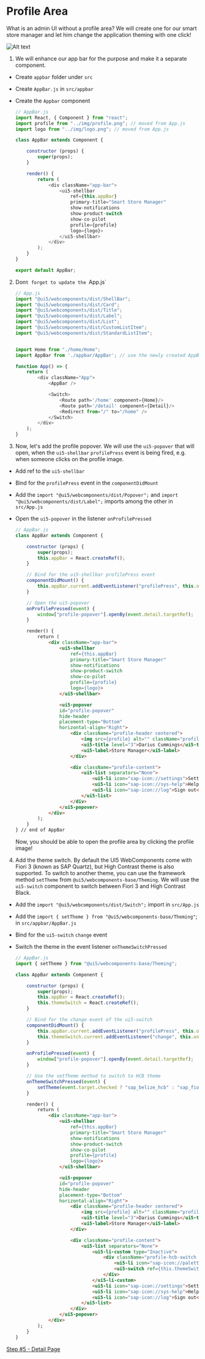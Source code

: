 # Profile Area

What is an admin UI without a profile area? We will create one for our smart store manager and let him change the application theming with one click!

![Alt text](./step4.png?raw=true "Profile Area")

1. We will enhance our app bar for the purpose and make it a separate component. 
- Create `appbar` folder under `src`
- Create `AppBar.js` in `src/appbar`
- Create the `Appbar` component

	```js
	// AppBar.js
	import React, { Component } from "react";
	import profile from "../img/profile.png"; // moved from App.js
	import logo from "../img/logo.png"; // moved from App.js

	class AppBar extends Component {	

		constructor (props) {
			super(props);
		}

		render() {
			return (
				<div className="app-bar">
					<ui5-shellbar
						ref={this.appBar}
						primary-title="Smart Store Manager"
						show-notifications
						show-product-switch
						show-co-pilot
						profile={profile}
						logo={logo}>
					</ui5-shellbar>
				</div>
			);
		}
	}

	export default AppBar;
	```

2. Don`t forget to update the `App.js`

	```js
	// App.js
	import "@ui5/webcomponents/dist/ShellBar";
	import "@ui5/webcomponents/dist/Card";
	import "@ui5/webcomponents/dist/Title";
	import "@ui5/webcomponents/dist/Label";
	import "@ui5/webcomponents/dist/List";
	import "@ui5/webcomponents/dist/CustomListItem";
	import "@ui5/webcomponents/dist/StandardListItem";
	

	import Home from "./home/Home";
	import AppBar from './appbar/AppBar'; // use the newly created AppBar component

	function App() => {
		return (
			<div className="App">
				<AppBar />

				<Switch>
					<Route path='/home' component={Home}/>
					<Route path='/detail' component={Detail}/>
					<Redirect from="/" to="/home" />
				</Switch>
			</div>
		);
	}
	```

3. Now, let's add the profile popover. We will use the `ui5-popover` that will open, when the `ui5-shellbar` `profilePress` event is being fired, e.g. when someone clicks on the profile image.

- Add ref to the `ui5-shellbar`
- Bind for the `profilePress` event in the ```componentDidMount```
- Add the `import "@ui5/webcomponents/dist/Popover";` and `import "@ui5/webcomponents/dist/Label";` imports among the other in `src/App.js`
- Open the `ui5-popover` in the listener `onProfilePressed`

	```js
	// AppBar.js
	class AppBar extends Component {	

		constructor (props) {
			super(props);
			this.appBar = React.createRef();
		}

		// Bind for the ui5-shellbar profilePress event
		componentDidMount() {
			this.appBar.current.addEventListener("profilePress", this.onProfilePressed);
		}

		// Open the ui5-popover
		onProfilePressed(event) {
			window["profile-popover"].openBy(event.detail.targetRef);
		}
	```

	```html
		render() {
			return (
				<div className="app-bar">
					<ui5-shellbar
						ref={this.appBar}
						primary-title="Smart Store Manager"
						show-notifications
						show-product-switch
						show-co-pilot
						profile={profile}
						logo={logo}>
					</ui5-shellbar>

					<ui5-popover
					id="profile-popover"
					hide-header
					placement-type="Bottom"
					horizontal-align="Right">
						<div className="profile-header centered">
							<img src={profile} alt="" className="profile-img"/>
							<ui5-title level="3">Darius Cummings</ui5-title>
							<ui5-label>Store Manager</ui5-label>
						</div>

						<div className="profile-content">
							<ui5-list separators="None">
								<ui5-li icon="sap-icon://settings">Settings</ui5-li>
								<ui5-li icon="sap-icon://sys-help">Help</ui5-li>
								<ui5-li icon="sap-icon://log">Sign out</ui5-li>
							</ui5-list>
						</div>
					</ui5-popover>
				</div>
			);
		}
	} // end of AppBar
	```

	Now, you should be able to open the profile area by clicking the profile image!

4. Add the theme switch. By default the UI5 WebComponents come with Fiori 3 (known as SAP Quartz), but High Contrast theme is also supported. To switch to another theme, you can use the framework method `setTheme`  from `@ui5/webcomponents-base/Theming`.
We will use the `ui5-switch` component to switch between Fiori 3 and High Contrast Black.

- Add the `import "@ui5/webcomponents/dist/Switch";` import in `src/App.js`
- Add the `import { setTheme } from "@ui5/webcomponents-base/Theming"`; in `src/appbar/AppBar.js`
- Bind for the `ui5-switch` `change` event
- Switch the theme in the event listener `onThemeSwitchPressed`

	```js
	// AppBar.js
	import { setTheme } from "@ui5/webcomponents-base/Theming";

	class AppBar extends Component {	

		constructor (props) {
			super(props);
			this.appBar = React.createRef();
			this.themeSwitch = React.createRef();
		}

		// Bind for the change event of the ui5-switch
		componentDidMount() {
			this.appBar.current.addEventListener("profilePress", this.onProfilePressed);
			this.themeSwitch.current.addEventListener("change", this.onThemeSwitchPressed.bind(this));
		}

		onProfilePressed(event) {
			window["profile-popover"].openBy(event.detail.targetRef);
		}

		// Use the setTheme method to switch to HCB theme
		onThemeSwitchPressed(event) {
			setTheme(event.target.checked ? "sap_belize_hcb" : "sap_fiori_3");
		}
	```


	```html
		render() {
			return (
				<div className="app-bar">
					<ui5-shellbar
						ref={this.appBar}
						primary-title="Smart Store Manager"
						show-notifications
						show-product-switch
						show-co-pilot
						profile={profile}
						logo={logo}>
					</ui5-shellbar>

					<ui5-popover
					id="profile-popover"
					hide-header
					placement-type="Bottom"
					horizontal-align="Right">
						<div className="profile-header centered">
							<img src={profile} alt="" className="profile-img"/>
							<ui5-title level="3">Darius Cummings</ui5-title>
							<ui5-label>Store Manager</ui5-label>
						</div>

						<div className="profile-content">
							<ui5-list separators="None">
								<ui5-li-custom type="Inactive">
									<div className="profile-hcb-switch centered">
										<ui5-li icon="sap-icon://palette" type="Inactive">High Contrast Black</ui5-li>
										<ui5-switch ref={this.themeSwitch}></ui5-switch>
									</div>
								</ui5-li-custom> 
								<ui5-li icon="sap-icon://settings">Settings</ui5-li>
								<ui5-li icon="sap-icon://sys-help">Help</ui5-li>
								<ui5-li icon="sap-icon://log">Sign out</ui5-li>
							</ui5-list>
						</div>
					</ui5-popover>
				</div>
			);
		}
	}
	```

[Step #5 - Detail Page](./Step5_Details.md)
